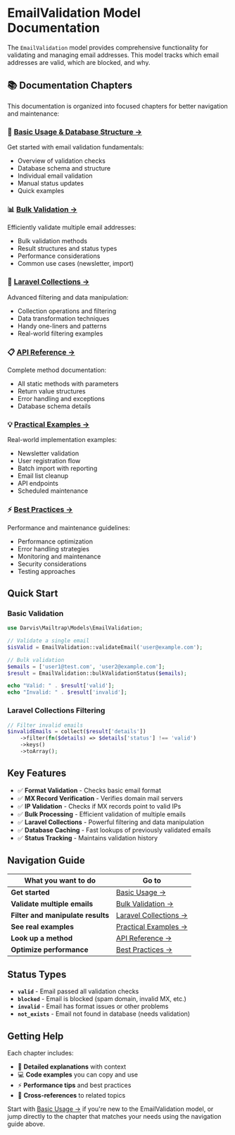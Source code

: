 # EmailValidation Model Documentation

The `EmailValidation` model provides comprehensive functionality for validating and managing email addresses. This model tracks which email addresses are valid, which are blocked, and why.

## 📚 Documentation Chapters

This documentation is organized into focused chapters for better navigation and maintenance:

### 🚀 **[Basic Usage & Database Structure →](./email-validation/basic-usage.md)**
Get started with email validation fundamentals:
- Overview of validation checks
- Database schema and structure  
- Individual email validation
- Manual status updates
- Quick examples

### 📊 **[Bulk Validation →](./email-validation/bulk-validation.md)**
Efficiently validate multiple email addresses:
- Bulk validation methods
- Result structures and status types
- Performance considerations
- Common use cases (newsletter, import)

### 🎨 **[Laravel Collections →](./email-validation/laravel-collections.md)**
Advanced filtering and data manipulation:
- Collection operations and filtering
- Data transformation techniques
- Handy one-liners and patterns
- Real-world filtering examples

### 📋 **[API Reference →](./email-validation/api-reference.md)**
Complete method documentation:
- All static methods with parameters
- Return value structures
- Error handling and exceptions
- Database schema details

### 💡 **[Practical Examples →](./email-validation/examples.md)**
Real-world implementation examples:
- Newsletter validation
- User registration flow
- Batch import with reporting
- Email list cleanup
- API endpoints
- Scheduled maintenance

### ⚡ **[Best Practices →](./email-validation/best-practices.md)**
Performance and maintenance guidelines:
- Performance optimization
- Error handling strategies
- Monitoring and maintenance
- Security considerations
- Testing approaches

## Quick Start

### Basic Validation
```php
use Darvis\Mailtrap\Models\EmailValidation;

// Validate a single email
$isValid = EmailValidation::validateEmail('user@example.com');

// Bulk validation
$emails = ['user1@test.com', 'user2@example.com'];
$result = EmailValidation::bulkValidationStatus($emails);

echo "Valid: " . $result['valid'];
echo "Invalid: " . $result['invalid'];
```

### Laravel Collections Filtering
```php
// Filter invalid emails
$invalidEmails = collect($result['details'])
    ->filter(fn($details) => $details['status'] !== 'valid')
    ->keys()
    ->toArray();
```

## Key Features

- ✅ **Format Validation** - Checks basic email format
- ✅ **MX Record Verification** - Verifies domain mail servers  
- ✅ **IP Validation** - Checks if MX records point to valid IPs
- ✅ **Bulk Processing** - Efficient validation of multiple emails
- ✅ **Laravel Collections** - Powerful filtering and data manipulation
- ✅ **Database Caching** - Fast lookups of previously validated emails
- ✅ **Status Tracking** - Maintains validation history

## Navigation Guide

| What you want to do | Go to |
|---------------------|-------|
| **Get started** | [Basic Usage →](./email-validation/basic-usage.md) |
| **Validate multiple emails** | [Bulk Validation →](./email-validation/bulk-validation.md) |
| **Filter and manipulate results** | [Laravel Collections →](./email-validation/laravel-collections.md) |
| **See real examples** | [Practical Examples →](./email-validation/examples.md) |
| **Look up a method** | [API Reference →](./email-validation/api-reference.md) |
| **Optimize performance** | [Best Practices →](./email-validation/best-practices.md) |

## Status Types

- **`valid`** - Email passed all validation checks
- **`blocked`** - Email is blocked (spam domain, invalid MX, etc.)
- **`invalid`** - Email has format issues or other problems  
- **`not_exists`** - Email not found in database (needs validation)

## Getting Help

Each chapter includes:
- 📖 **Detailed explanations** with context
- 💻 **Code examples** you can copy and use
- ⚡ **Performance tips** and best practices
- 🔗 **Cross-references** to related topics

Start with [Basic Usage →](./email-validation/basic-usage.md) if you're new to the EmailValidation model, or jump directly to the chapter that matches your needs using the navigation guide above.
